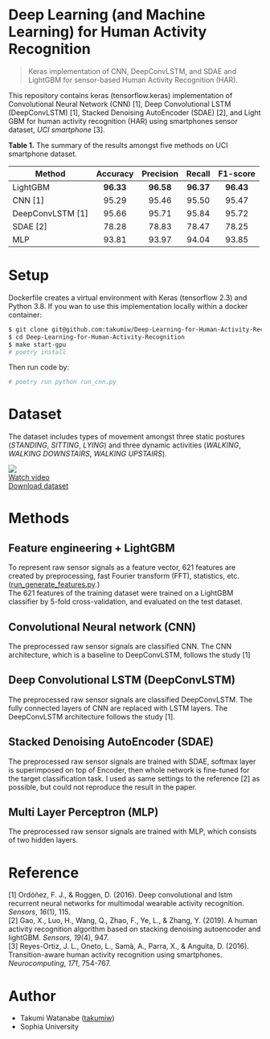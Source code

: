 # Deep Learning (and Machine Learning) for Human Activity Recognition
> Keras implementation of CNN, DeepConvLSTM, and SDAE and LightGBM for sensor-based Human Activity Recognition (HAR).  

This repository contains keras (tensorflow.keras) implementation of Convolutional Neural Network (CNN) [1], Deep Convolutional LSTM (DeepConvLSTM) [1], Stacked Denoising AutoEncoder (SDAE) [2], and Light GBM for human activity recognition (HAR) using smartphones sensor dataset, *UCI smartphone* [3].

**Table 1.** The summary of the results amongst five methods on UCI smartphone dataset.  

| Method | Accuracy | Precision | Recall | F1-score |
| --- | :---: | :---: | :---: | :---: |
| LightGBM | **96.33** | **96.58** | **96.37** |  **96.43** |
| CNN [1] | 95.29 | 95.46 | 95.50 |  95.47 |
| DeepConvLSTM [1] | 95.66 | 95.71 | 95.84 | 95.72 |
| SDAE [2] | 78.28 | 78.83 | 78.47 | 78.25 |
| MLP | 93.81 | 93.97 | 94.04 |  93.85 |


# Setup
Dockerfile creates a virtual environment with Keras (tensorflow 2.3) and Python 3.8.
If you wan to use this implementation locally within a docker container:
```bash
$ git clone git@github.com:takumiw/Deep-Learning-for-Human-Activity-Recognition.git
$ cd Deep-Learning-for-Human-Activity-Recognition
$ make start-gpu
# poetry install
```

Then run code by:
```bash
# poetry run python run_cnn.py
```

# Dataset
The dataset includes types of movement amongst three static postures (*STANDING*, *SITTING*, *LYING*) and three dynamic activities (*WALKING*, *WALKING DOWNSTAIRS*, *WALKING UPSTAIRS*). 

![](https://img.youtube.com/vi/XOEN9W05_4A/0.jpg)  
[Watch video](https://www.youtube.com/watch?v=XOEN9W05_4A)  
[Download dataset](http://archive.ics.uci.edu/ml/datasets/Smartphone-Based+Recognition+of+Human+Activities+and+Postural+Transitions)

# Methods
## Feature engineering + LightGBM
To represent raw sensor signals as a feature vector, 621 features are created by preprocessing, fast Fourier transform (FFT), statistics, etc. ([run_generate_features.py](https://github.com/takumiw/Deep-Learning-for-Human-Activity-Recognition/blob/master/run_generate_features.py).)  
The 621 features of the training dataset were trained on a LightGBM classifier by 5-fold cross-validation, and evaluated on the test dataset.

## Convolutional Neural network (CNN)
The preprocessed raw sensor signals are classified CNN. The CNN architecture, which is a baseline to DeepConvLSTM, follows the study [1]

## Deep Convolutional LSTM (DeepConvLSTM)
The preprocessed raw sensor signals are classified DeepConvLSTM. The fully connected layers of CNN are replaced with LSTM layers. The DeepConvLSTM architecture follows the study [1].

## Stacked Denoising AutoEncoder (SDAE)
The preprocessed raw sensor signals are trained with SDAE, softmax layer is superimposed on top of Encoder, then whole network is fine-tuned for the target classification task. I used as same settings to the reference [2] as possible, but could not reproduce the result in the paper.

## Multi Layer Perceptron (MLP)
The preprocessed raw sensor signals are trained with MLP, which consists of two hidden layers.

# Reference
[1] Ordóñez, F. J., & Roggen, D. (2016). Deep convolutional and lstm recurrent neural networks for multimodal wearable activity recognition. *Sensors*, *16*(1), 115.  
[2] Gao, X., Luo, H., Wang, Q., Zhao, F., Ye, L., & Zhang, Y. (2019). A human activity recognition algorithm based on stacking denoising autoencoder and lightGBM. *Sensors,* *19*(4), 947.  
[3] Reyes-Ortiz, J. L., Oneto, L., Samà, A., Parra, X., & Anguita, D. (2016). Transition-aware human activity recognition using smartphones. *Neurocomputing*, *171*, 754-767.

# Author
- Takumi Watanabe ([takumiw](https://github.com/takumiw))
- Sophia University